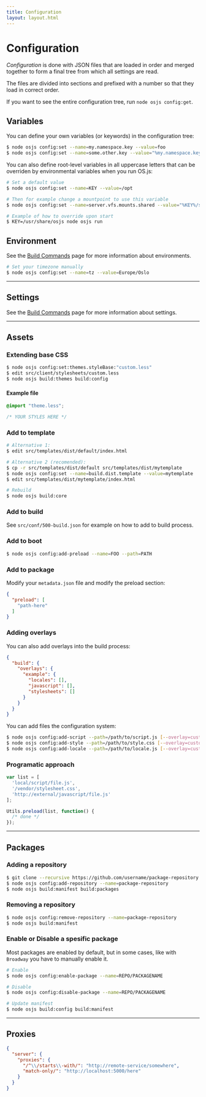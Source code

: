 ```yaml
---
title: Configuration
layout: layout.html
---
```


# Configuration

*Configuration* is done with JSON files that are loaded in order and merged together to form a final tree from which all settings are read.

The files are divided into sections and prefixed with a number so that they load in correct order.

If you want to see the entire configuration tree, run `node osjs config:get`.

## Variables

You can define your own variables (or keywords) in the configuration tree:

```bash
$ node osjs config:set --name=my.namespace.key --value=foo
$ node osjs config:set --name=some.other.key --value="%my.namespace.key% and some other stuff"
```

You can also define root-level variables in all uppercase letters that can be overriden by environmental variables when you run OS.js:

```bash
# Set a default value
$ node osjs config:set --name=KEY --value=/opt

# Then for example change a mountpoint to use this variable
$ node osjs config:set --name=server.vfs.mounts.shared --value="%KEY%/shared"

# Example of how to override upon start
$ KEY=/usr/share/osjs node osjs run
```

## Environment

See the [Build Commands](/manual/build/cli) page for more information about environments.

```bash
# Set your timezone manually
$ node osjs config:set --name=tz --value=Europe/Oslo
```

---

## Settings

See the [Build Commands](/manual/build/cli) page for more information about settings.

---

## Assets

### Extending base CSS


```bash
$ node osjs config:set:themes.styleBase:"custom.less"
$ edit src/client/stylesheets/custom.less
$ node osjs build:themes build:config
```

#### Example file

```css
@import "theme.less";

/* YOUR STYLES HERE */
```

### Add to template

```bash
# Alternative 1:
$ edit src/templates/dist/default/index.html

# Alternative 2 (recomended):
$ cp -r src/templates/dist/default src/templates/dist/mytemplate
$ node osjs config:set --name=build.dist.template --value=mytemplate
$ edit src/templates/dist/mytemplate/index.html

# Rebuild
$ node osjs build:core
```

### Add to build

See `src/conf/500-build.json` for example on how to add to build process.

### Add to boot

```bash
$ node osjs config:add-preload --name=FOO --path=PATH
```

### Add to package

Modify your `metadata.json` file and modify the preload section:

```json
{
  "preload": [
    "path-here"
  ]
}
```

### Adding overlays

You can also add overlays into the build process:

```json
{
  "build": {
    "overlays": {
      "example": {
        "locales": [],
        "javascript": [],
        "stylesheets": []
      }
    }
  }
}
```

You can add files the configuration system:
```bash
$ node osjs config:add-script --path=/path/to/script.js [--overlay=custom_name]
$ node osjs config:add-style --path=/path/to/style.css [--overlay=custom_name]
$ node osjs config:add-locale --path=/path/to/locale.js [--overlay=custom_name]
```

### Programatic approach

```js
var list = [
  'local/script/file.js',
  '/vendor/stylesheet.css',
  'http://external/javascript/file.js'
];

Utils.preload(list, function() {
  /* done */
});
```

---

## Packages


### Adding a repository

```bash
$ git clone --recursive https://github.com/username/package-repository src/packages/package-repository
$ node osjs config:add-repository --name=package-repository
$ node osjs build:manifest build:packages
```

### Removing a repository

```bash
$ node osjs config:remove-repository --name=package-repository
$ node osjs build:manifest
```

### Enable or Disable a spesific package

Most packages are enabled by default, but in some cases, like with `Broadway` you have to manually enable it.

```bash
# Enable
$ node osjs config:enable-package --name=REPO/PACKAGENAME

# Disable
$ node osjs config:disable-package --name=REPO/PACKAGENAME

# Update manifest
$ node osjs build:config build:manifest
```

---

## Proxies

```json
{
  "server": {
    "proxies": {
      "/^\\/starts\\-with/": "http://remote-service/somewhere",
      "match-only/": "http://localhost:5000/here"
    }
  }
}
```
